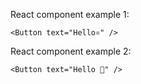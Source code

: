 React component example 1:

    <Button text="Hello⚛" />


React component example 2:

    <Button text="Hello 🎅" />
